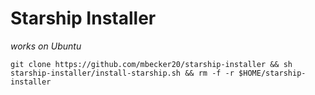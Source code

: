 # Starship Installer

*works on Ubuntu*

```
git clone https://github.com/mbecker20/starship-installer && sh starship-installer/install-starship.sh && rm -f -r $HOME/starship-installer
```